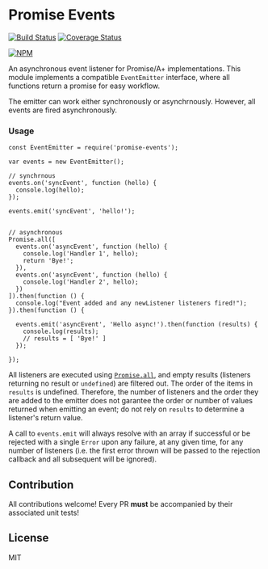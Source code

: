 # Promise Events

[![Build Status](https://travis-ci.org/yanickrochon/promise-events.svg?branch=master)](https://travis-ci.org/yanickrochon/promise-events)
[![Coverage Status](https://coveralls.io/repos/yanickrochon/promise-events/badge.svg)](https://coveralls.io/r/yanickrochon/promise-events)

[![NPM](https://nodei.co/npm/promise-events.png?compact=true)](https://nodei.co/npm/promise-events/)

An asynchronous event listener for Promise/A+ implementations. This module implements a compatible `EventEmitter` interface, where all functions return a promise for easy workflow.

The emitter can work either synchronously or asynchrnously. However, all events are fired asynchronously.


### Usage


```
const EventEmitter = require('promise-events');

var events = new EventEmitter();

// synchrnous
events.on('syncEvent', function (hello) {
  console.log(hello);
});

events.emit('syncEvent', 'hello!');


// asynchronous
Promise.all([
  events.on('asyncEvent', function (hello) {
    console.log('Handler 1', hello);
    return 'Bye!';
  }),
  events.on('asyncEvent', function (hello) {
    console.log('Handler 2', hello);
  })
]).then(function () {
  console.log("Event added and any newListener listeners fired!");
}).then(function () {

  events.emit('asyncEvent', 'Hello async!').then(function (results) {
    console.log(results);
    // results = [ 'Bye!' ]
  });

});
```

All listeners are executed using [`Promise.all`](https://people.mozilla.org/~jorendorff/es6-draft.html#sec-promise.all), and empty results (listeners returning no result or `undefined`) are filtered out. The order of the items in `results` is undefined. Therefore, the number of listeners and the order they are added to the emitter does not garantee the order or number of values returned when emitting an event; do not rely on `results` to determine a listener's return value.

A call to `events.emit` will always resolve with an array if successful or be rejected with a single `Error` upon any failure, at any given time, for any number of listeners (i.e. the first error thrown will be passed to the rejection callback and all subsequent will be ignored).


## Contribution

All contributions welcome! Every PR **must** be accompanied by their associated
unit tests!


## License

MIT